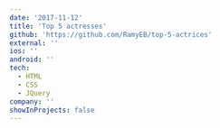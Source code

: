 ```yaml
---
date: '2017-11-12'
title: 'Top 5 actresses'
github: 'https://github.com/RamyEB/top-5-actrices'
external: ''
ios: ''
android: ''
tech:
  - HTML
  - CSS
  - JQuery
company: ''
showInProjects: false
---
```

